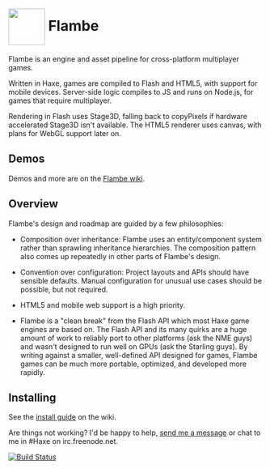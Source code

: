 <img src="https://raw.github.com/aduros/flambe/master/tools/embedder/logo.png" width="72" height="72" align="absmiddle"> Flambe
======

Flambe is an engine and asset pipeline for cross-platform multiplayer games.

Written in Haxe, games are compiled to Flash and HTML5, with support for mobile
devices. Server-side logic compiles to JS and runs on Node.js, for games that
require multiplayer.

Rendering in Flash uses Stage3D, falling back to copyPixels if hardware
accelerated Stage3D isn't available. The HTML5 renderer uses canvas, with plans
for WebGL support later on.

## Demos

Demos and more are on the [Flambe wiki](https://github.com/aduros/flambe/wiki).

## Overview

Flambe's design and roadmap are guided by a few philosophies:

- Composition over inheritance: Flambe uses an entity/component system rather
  than sprawling inheritance hierarchies. The composition pattern also comes up
  repeatedly in other parts of Flambe's design.

- Convention over configuration: Project layouts and APIs should have sensible
  defaults. Manual configuration for unusual use cases should be possible, but
  not required.

- HTML5 and mobile web support is a high priority.

- Flambe is a "clean break" from the Flash API which most Haxe game engines are
  based on. The Flash API and its many quirks are a huge amount of work to
  reliably port to other platforms (ask the NME guys) and wasn't designed to run
  well on GPUs (ask the Starling guys). By writing against a smaller,
  well-defined API designed for games, Flambe games can be much more portable,
  optimized, and developed more rapidly.

## Installing

See the [install guide](https://github.com/aduros/flambe/wiki/Installation) on
the wiki.

Are things not working? I'd be happy to help, [send me a
message](https://github.com/aduros) or chat to me in #Haxe on irc.freenode.net.

[![Build Status](https://secure.travis-ci.org/aduros/flambe.png?branch=master)](http://travis-ci.org/aduros/flambe)
